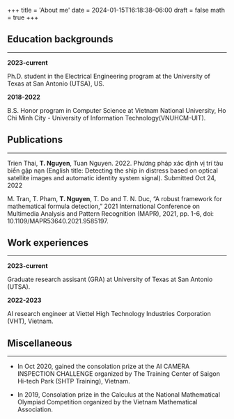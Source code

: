 +++
title = 'About me'
date = 2024-01-15T16:18:38-06:00
draft = false
math = true
+++

## Education backgrounds
----
**2023-current**

Ph.D. student in the Electrical Engineering program at the University of Texas at San Antonio (UTSA), US.

**2018-2022**

B.S. Honor program in Computer Science at Vietnam National University, Ho Chi Minh City - University of Information Technology(VNUHCM-UIT).

## Publications
----
Trien Thai, **T. Nguyen**, Tuan Nguyen. 2022. Phương pháp xác định vị trí tàu biển gặp nạn (English title: Detecting the ship in distress based on optical satellite images and automatic identity system signal). Submitted Oct 24, 2022

M. Tran, T. Pham, **T. Nguyen**, T. Do and T. N. Duc, “A robust framework for mathematical formula detection,” 2021 International Conference on Multimedia Analysis and Pattern Recognition (MAPR), 2021, pp. 1-6, doi: 10.1109/MAPR53640.2021.9585197.

## Work experiences
----
**2023-current**

Graduate research assisant (GRA) at University of Texas at San Antonio (UTSA).

**2022-2023**

AI research engineer at Viettel High Technology Industries Corporation (VHT), Vietnam. 

## Miscellaneous
----
- In Oct 2020, gained the consolation prize at the AI CAMERA INSPECTION CHALLENGE organized by The Training Center of Saigon Hi-tech Park (SHTP Training), Vietnam.

- In 2019, Consolation prize in the Calculus at the National Mathematical Olympiad Competition organized by the Vietnam Mathematical Association.

